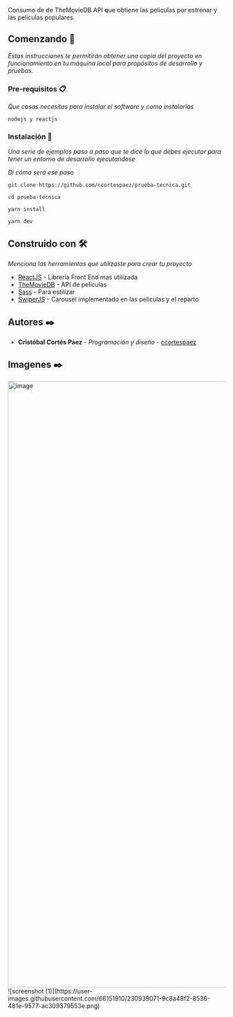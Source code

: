 
Consumo de de TheMovieDB API que obtiene las peliculas por estrenar y las peliculas populares.

## Comenzando 🚀

_Estas instrucciones te permitirán obtener una copia del proyecto en funcionamiento en tu máquina local para propósitos de desarrollo y pruebas._

### Pre-requisitos 📋

_Que cosas necesitas para instalar el software y como instalarlas_

```
nodejs y reactjs
```

### Instalación 🔧

_Una serie de ejemplos paso a paso que te dice lo que debes ejecutar para tener un entorno de desarrollo ejecutandose_

_Dí cómo será ese paso_

```
git clone https://github.com/ccortespaez/prueba-tecnica.git
```

```
cd prueba-tecnica
```

```
yarn install
```

```
yarn dev
```

## Construido con 🛠️

_Menciona las herramientas que utilizaste para crear tu proyecto_

* [ReactJS](https://beta.es.reactjs.org) - Libreria Front End mas utilizada
* [TheMovieDB](https://developers.themoviedb.org/4/getting-started/) - API de peliculas
* [Sass](https://sass-lang.com) - Para estilizar
* [SwiperJS](https://sass-lang.com) - Carousel implementado en las peliculas y el reparto

## Autores ✒️

* **Cristóbal Cortés Páez** - *Programación y diseño* - [ccortespaez](https://github.com/ccortespaez)

## Imagenes ✒️

<img width="1400" alt="image" src="https://user-images.githubusercontent.com/66151910/230939050-5a32d83d-977b-4d48-b4e9-5ed11049525c.png">
![screenshot (1)](https://user-images.githubusercontent.com/66151910/230939071-9c8a48f2-8536-481e-9577-ac309379553e.png)

